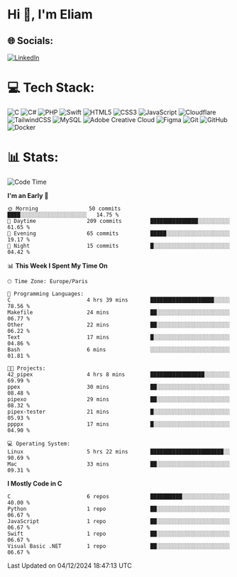 <h1>Hi 👋, I'm Eliam</h1>

## 🌐 Socials:
[![LinkedIn](https://img.shields.io/badge/LinkedIn-%230077B5.svg?logo=linkedin&logoColor=white)](https://www.linkedin.com/in/eliam-detoh/) 

# 💻 Tech Stack:
![C](https://img.shields.io/badge/c-%2300599C.svg?style=for-the-badge&logo=c&logoColor=white) ![C#](https://img.shields.io/badge/c%23-%23239120.svg?style=for-the-badge&logo=csharp&logoColor=white) ![PHP](https://img.shields.io/badge/php-%23777BB4.svg?style=for-the-badge&logo=php&logoColor=white) ![Swift](https://img.shields.io/badge/swift-F54A2A?style=for-the-badge&logo=swift&logoColor=white) ![HTML5](https://img.shields.io/badge/html5-%23E34F26.svg?style=for-the-badge&logo=html5&logoColor=white) ![CSS3](https://img.shields.io/badge/css3-%231572B6.svg?style=for-the-badge&logo=css3&logoColor=white) ![JavaScript](https://img.shields.io/badge/javascript-%23323330.svg?style=for-the-badge&logo=javascript&logoColor=%23F7DF1E) ![Cloudflare](https://img.shields.io/badge/Cloudflare-F38020?style=for-the-badge&logo=Cloudflare&logoColor=white) ![TailwindCSS](https://img.shields.io/badge/tailwindcss-%2338B2AC.svg?style=for-the-badge&logo=tailwind-css&logoColor=white) ![MySQL](https://img.shields.io/badge/mysql-4479A1.svg?style=for-the-badge&logo=mysql&logoColor=white) ![Adobe Creative Cloud](https://img.shields.io/badge/Adobe%20Creative%20Cloud-DA1F26.svg?style=for-the-badge&logo=Adobe%20Creative%20Cloud&logoColor=white) ![Figma](https://img.shields.io/badge/figma-%23F24E1E.svg?style=for-the-badge&logo=figma&logoColor=white) ![Git](https://img.shields.io/badge/git-%23F05033.svg?style=for-the-badge&logo=git&logoColor=white) ![GitHub](https://img.shields.io/badge/github-%23121011.svg?style=for-the-badge&logo=github&logoColor=white) ![Docker](https://img.shields.io/badge/docker-%230db7ed.svg?style=for-the-badge&logo=docker&logoColor=white)

# 📊  Stats:
<!--START_SECTION:waka-->
![Code Time](http://img.shields.io/badge/Code%20Time-62%20hrs%202%20mins-blue)

**I'm an Early 🐤** 

```text
🌞 Morning                50 commits          ████░░░░░░░░░░░░░░░░░░░░░   14.75 % 
🌆 Daytime                209 commits         ███████████████░░░░░░░░░░   61.65 % 
🌃 Evening                65 commits          █████░░░░░░░░░░░░░░░░░░░░   19.17 % 
🌙 Night                  15 commits          █░░░░░░░░░░░░░░░░░░░░░░░░   04.42 % 
```


📊 **This Week I Spent My Time On** 

```text
🕑︎ Time Zone: Europe/Paris

💬 Programming Languages: 
C                        4 hrs 39 mins       ████████████████████░░░░░   78.56 % 
Makefile                 24 mins             ██░░░░░░░░░░░░░░░░░░░░░░░   06.77 % 
Other                    22 mins             ██░░░░░░░░░░░░░░░░░░░░░░░   06.22 % 
Text                     17 mins             █░░░░░░░░░░░░░░░░░░░░░░░░   04.86 % 
Bash                     6 mins              ░░░░░░░░░░░░░░░░░░░░░░░░░   01.81 % 

🐱‍💻 Projects: 
42_pipex                 4 hrs 8 mins        █████████████████░░░░░░░░   69.99 % 
ppex                     30 mins             ██░░░░░░░░░░░░░░░░░░░░░░░   08.48 % 
pipexo                   29 mins             ██░░░░░░░░░░░░░░░░░░░░░░░   08.32 % 
pipex-tester             21 mins             █░░░░░░░░░░░░░░░░░░░░░░░░   05.93 % 
ppppx                    17 mins             █░░░░░░░░░░░░░░░░░░░░░░░░   04.90 % 

💻 Operating System: 
Linux                    5 hrs 22 mins       ███████████████████████░░   90.69 % 
Mac                      33 mins             ██░░░░░░░░░░░░░░░░░░░░░░░   09.31 % 
```

**I Mostly Code in C** 

```text
C                        6 repos             ██████████░░░░░░░░░░░░░░░   40.00 % 
Python                   1 repo              ██░░░░░░░░░░░░░░░░░░░░░░░   06.67 % 
JavaScript               1 repo              ██░░░░░░░░░░░░░░░░░░░░░░░   06.67 % 
Swift                    1 repo              ██░░░░░░░░░░░░░░░░░░░░░░░   06.67 % 
Visual Basic .NET        1 repo              ██░░░░░░░░░░░░░░░░░░░░░░░   06.67 % 
```




 Last Updated on 04/12/2024 18:47:13 UTC
<!--END_SECTION:waka-->
